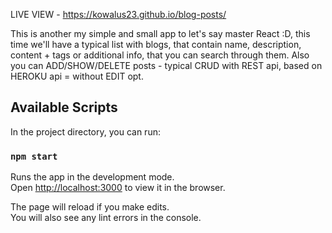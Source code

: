 LIVE VIEW - https://kowalus23.github.io/blog-posts/

This is another my simple and small app to let's say master React :D, this time we'll have a typical list with blogs, that contain name, description, content + tags or additional info, that you can search through them. Also you can ADD/SHOW/DELETE posts - typical CRUD with REST api, based on HEROKU api = without EDIT opt.

## Available Scripts

In the project directory, you can run:

### `npm start`

Runs the app in the development mode.<br>
Open [http://localhost:3000](http://localhost:3000) to view it in the browser.

The page will reload if you make edits.<br>
You will also see any lint errors in the console.
